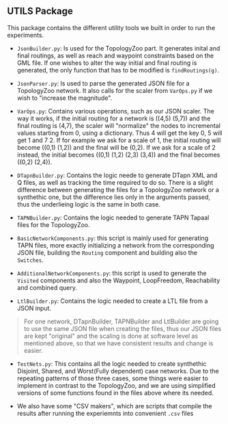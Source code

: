 ## UTILS Package

This package contains the different utility tools we built in order to run the experiments.

- `JsonBuilder.py`: Is used for the TopologyZoo part. It generates inital and final routings, as well as reach and waypoint constraints based on the GML file. If one wishes to alter the way initial and final routing is generated, the only function that has to be modified is `findRoutings(g)`.
- `JsonParser.py`: Is used to parse the generated JSON file for a TopologyZoo network. It also calls for the scaler from `VarOps.py` if we wish to "increase the magnitude".
- `VarOps.py`: Contains various operations, such as our JSON scaler. The way it works, if the initial routing for a network is ((4,5) (5,7)) and the final routing is (4,7), the scaler will "normalize" the nodes to incremental values starting from 0, using a dictionary. Thus 4 will get the key 0, 5 will get 1 and 7 2. If for example we ask for a scale of 1, the initial routing will become ((0,1) (1,2)) and the final will be (0,2). If we ask for a scale of 2 instead, the initial becomes ((0,1) (1,2) (2,3) (3,4)) and the final becomes ((0,2) (2,4)).

- `DTapnBuilder.py`: Contains the logic neede to generate DTapn XML and Q files, as well as tracking the time required to do so. There is a slight difference between generating the files for a TopologyZoo network or a synthethic one, but the difference lies only in the arguments passed, thus the underlieing logic is the same in both case.

- `TAPNBuilder.py`: Contains the logic needed to generate TAPN Tapaal files for the TopologyZoo.
- `BasicNetworkComponents.py`: this script is mainly used for generating TAPN files, more exactly initializing a network from the corresponding JSON file, building the `Routing` component and building also the `Switches`.
- `AdditionalNetworkComponents.py`: this script is used to generate the `Visited` components and also the Waypoint, LoopFreedom, Reachability and combined query.

- `LtlBuilder.py`: Contains the logic needed to create a LTL file from a JSON input.

> For one network, DTapnBuilder, TAPNBuilder and LtlBuilder are going to use the same JSON file when creating the files, thus our JSON files are kept "original" and the scaling is done at software level as mentioned above, so that we have consistent results and change is easier.

- `TestNets.py`: This contains all the logic needed to create synthethic Disjoint, Shared, and Worst(Fully dependent) case networks. Due to the repeating patterns of those three cases, some things were easier to implement in contrast to the TopologyZoo, and we are using simplified versions of some functions found in the files above where its needed. 

- We also have some "CSV makers", which are scripts that compile the results after running the experiemnts into convenient `.csv` files


